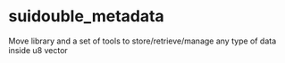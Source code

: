# suidouble_metadata
Move library and a set of tools to store/retrieve/manage any type of data inside u8 vector

